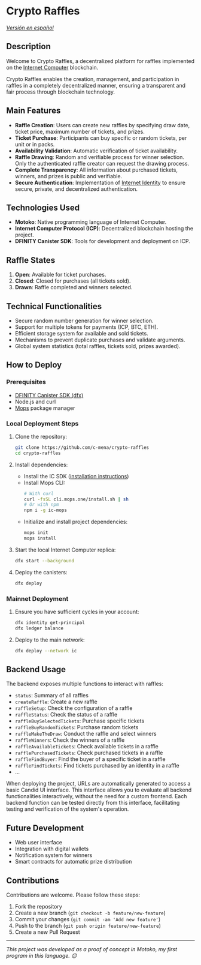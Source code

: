 # Crypto Raffles

*[Versión en español](README.es.md)*

## Description
Welcome to Crypto Raffles, a decentralized platform for raffles implemented on the [Internet Computer](https://internetcomputer.org/) blockchain.

Crypto Raffles enables the creation, management, and participation in raffles in a completely decentralized manner, ensuring a transparent and fair process through blockchain technology.

## Main Features

- **Raffle Creation**: Users can create new raffles by specifying draw date, ticket price, maximum number of tickets, and prizes.
- **Ticket Purchase**: Participants can buy specific or random tickets, per unit or in packs.
- **Availability Validation**: Automatic verification of ticket availability.
- **Raffle Drawing**: Random and verifiable process for winner selection. Only the authenticated raffle creator can request the drawing process.
- **Complete Transparency**: All information about purchased tickets, winners, and prizes is public and verifiable.
- **Secure Authentication**: Implementation of [Internet Identity](https://identity.ic0.app/) to ensure secure, private, and decentralized authentication.

## Technologies Used

- **Motoko**: Native programming language of Internet Computer.
- **Internet Computer Protocol (ICP)**: Decentralized blockchain hosting the project.
- **DFINITY Canister SDK**: Tools for development and deployment on ICP.

## Raffle States

1. **Open**: Available for ticket purchases.
2. **Closed**: Closed for purchases (all tickets sold).
3. **Drawn**: Raffle completed and winners selected.

## Technical Functionalities

- Secure random number generation for winner selection.
- Support for multiple tokens for payments (ICP, BTC, ETH).
- Efficient storage system for available and sold tickets.
- Mechanisms to prevent duplicate purchases and validate arguments.
- Global system statistics (total raffles, tickets sold, prizes awarded).

## How to Deploy

### Prerequisites
- [DFINITY Canister SDK (dfx)](https://sdk.dfinity.org/docs/quickstart/local-quickstart.html)
- Node.js and curl
- [Mops](https://mops.one/) package manager

### Local Deployment Steps

1. Clone the repository:
   ```bash
   git clone https://github.com/c-mena/crypto-raffles
   cd crypto-raffles
   ```

2. Install dependencies:
   - Install the IC SDK ([installation instructions](https://internetcomputer.org/docs/building-apps/getting-started/install))
   - Install Mops CLI:
     ```bash
     # With curl
     curl -fsSL cli.mops.one/install.sh | sh
     # Or with npm
     npm i -g ic-mops
     ```
   - Initialize and install project dependencies:
     ```bash
     mops init
     mops install
     ```

3. Start the local Internet Computer replica:
   ```bash
   dfx start --background
   ```

4. Deploy the canisters:
   ```bash
   dfx deploy
   ```

### Mainnet Deployment

1. Ensure you have sufficient cycles in your account:
   ```bash
   dfx identity get-principal
   dfx ledger balance
   ```

2. Deploy to the main network:
   ```bash
   dfx deploy --network ic
   ```

## Backend Usage

The backend exposes multiple functions to interact with raffles:

- `status`: Summary of all raffles
- `createRaffle`: Create a new raffle
- `raffleSetup`: Check the configuration of a raffle
- `raffleStatus`: Check the status of a raffle
- `raffleBuySelectedTickets`: Purchase specific tickets
- `raffleBuyRandomTickets`: Purchase random tickets
- `raffleMakeTheDraw`: Conduct the raffle and select winners
- `raffleWinners`: Check the winners of a raffle
- `raffleAvailableTickets`: Check available tickets in a raffle
- `rafflePurchasedTickets`: Check purchased tickets in a raffle
- `raffleFindBuyer`: Find the buyer of a specific ticket in a raffle
- `raffleFindTickets`: Find tickets purchased by an identity in a raffle
- ...

When deploying the project, URLs are automatically generated to access a basic Candid UI interface. This interface allows you to evaluate all backend functionalities interactively, without the need for a custom frontend. Each backend function can be tested directly from this interface, facilitating testing and verification of the system's operation.

## Future Development

- Web user interface
- Integration with digital wallets
- Notification system for winners
- Smart contracts for automatic prize distribution

## Contributions

Contributions are welcome. Please follow these steps:

1. Fork the repository
2. Create a new branch (`git checkout -b feature/new-feature`)
3. Commit your changes (`git commit -am 'Add new feature'`)
4. Push to the branch (`git push origin feature/new-feature`)
5. Create a new Pull Request

---

*This project was developed as a proof of concept in Motoko, my first program in this language. 😊*
